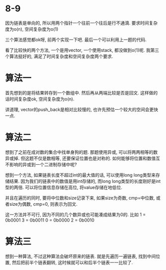 # 8-9

因为链表是单向的, 所以用两个指针一个往前一个往后是行不通滴.
要求时间复杂度为o(n), 空间复杂度为o(1)

三个算法感觉都ok呀, 前两个实现一下吧. 最后一个可以利用上一题的代码.

看了比较快的两个方法, 一个是用vector, 一个使用stack, 都没做到o(1)呢.
我第三个算法挺好的, 满足了时间复杂度和空间复杂度两个要求.

# 算法一

首先想到的是将结果转存到一个数组中.
然后再从两端比较是否是回文.
这样做的话时间复杂度ok, 空间复杂度为o(n).

讲道理, vector的push_back是相对比较慢的, 也许先预估一个较大的空间会更快一点.

# 算法二

想到了之前在成对数的集合中找单身狗的题.
那题使用异或, 可以将两两相等的数异或掉.
但这题不仅是数相等, 还要保证位置也是对称的.
如何能够将位置和数值互不影响的异或到一个二进制存储中呢?

想到一个方法, 如果链表长度不超过int的最大值的话, 可以使用long long类型来存储结果. 因为我们的链表中的数值是用int存储的, 而long long类型的长度刚好是int型的两倍. 可以将位置信息存储在高位, 将value存储在地低位.

并且在遍历的同时, 要将中位数和size记录下来, 
如果size为奇数, cmp=中位数, 或者size为偶数, cmp=0, 则表示为回文.

这一方法并不可行, 因为不同的几个数异或也可能凑成结果为0的.
比如
    1 = 0b0001
    3 = 0b0011
    0 = 0b0000
    2 = 0b0010

# 算法三

想到一种算法, 不过这种算法会破坏原来的链表.
就是先遍历一遍链表, 找到中间位置, 然后把前半个链表翻转, 这时候就可以和后半个链表一一比较了.


